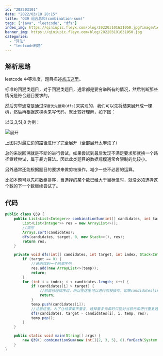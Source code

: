 ```yaml
---
id: "202203101"
date: "2022/03/10 20:15"
title: "Q39 组合总和(combination-sum)"
tags: ["java", "leetcode", "dfs"]
index_img: https://qiniupic.fleyx.com/blog/202203101631050.jpg?imageView2/2/w/200
banner_img: https://qiniupic.fleyx.com/blog/202203101631050.jpg
categories:
  - "算法"
  - "leetcode刷题"
---
```


<span id="blogIdSpan" style="display:none">202203101</span>

## 解析思路

leetcode 中等难度，题目描述[点击这里](https://leetcode-cn.com/problems/combination-sum/)。

标准的回溯类题目，对于回溯类题目，通常都是要穷举所有的情况，然后判断那些情况是符合题目要求的。

然后穷举通常是通过`深度优先搜索(dfs)`来实现的，我们可以先将结果展开成一棵树，然后再根据这棵树来写代码，就比较好理解，如下图：

以[2,3,5],8 为例：

![展开](https://qiniupic.fleyx.com/blog/202203101700108.png)

上图只对最左边的路径进行了完全展开（全部展开太麻烦了）

总的来说回溯就是不断的进行尝试，如果尝试到最后发现不满足要求那就换一个路径继续尝试，属于暴力算法。因此此类题目的数据规模通常会限制的比较小。

另外通常还能根据题目的要求来做剪枝操作，减少一些不必要的运算。

比如本题可以先将数组排序，当选择的某个数已经大于目标值时，就没必须选择这个数的下一个数继续尝试了。

## 代码

```java
public class Q39 {
    public List<List<Integer>> combinationSum(int[] candidates, int target) {
        List<List<Integer>> res = new ArrayList<>();
		//排序
        Arrays.sort(candidates);
        dfs(candidates, target, 0, new Stack<>(), res);
        return res;
    }

    private void dfs(int[] candidates, int target, int index, Stack<Integer> temp, List<List<Integer>> res) {
        if (target == 0) {
            //说明找到一个结果序列
            res.add(new ArrayList<>(temp));
            return;
        }
        for (int i = index; i < candidates.length; i++) {
            if (candidates[i] > target) {
                //前面已经排序过，所以在这里可以进行剪枝操作，如果candidates[index]都小于target了，那就不需要比较后面的了，肯定不满足要求
                return;
            }
            temp.push(candidates[i]);
			//注意这里，为了让结果集不重复，选择重复元素时只能对当前元素进行重复选择，不能重复选择之前的元素。所以递归的index为i,不是0
            dfs(candidates, target - candidates[i], i, temp, res);
            temp.pop();
        }
    }

    public static void main(String[] args) {
        new Q39().combinationSum(new int[]{2, 3, 5}, 8).forEach(System.out::println);
    }
}
```
